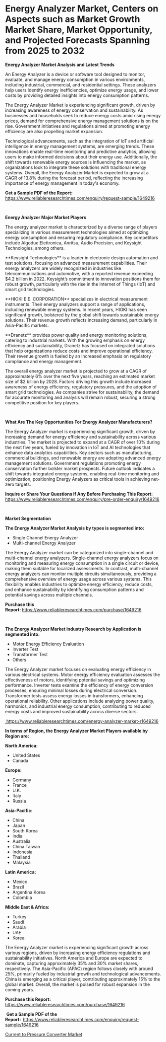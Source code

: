 <p><h1>Energy Analyzer Market, Centers on Aspects such as Market Growth Market Share, Market Opportunity, and Projected Forecasts Spanning from 2025 to 2032</h1></p><p><strong>Energy Analyzer Market Analysis and Latest Trends</strong></p>
<p><p>An Energy Analyzer is a device or software tool designed to monitor, evaluate, and manage energy consumption in various environments, including industrial, commercial, and residential settings. These analyzers help users identify energy inefficiencies, optimize energy usage, and lower costs by providing detailed insights into energy consumption patterns.</p><p>The Energy Analyzer Market is experiencing significant growth, driven by increasing awareness of energy conservation and sustainability. As businesses and households seek to reduce energy costs amid rising energy prices, demand for comprehensive energy management solutions is on the rise. Government initiatives and regulations aimed at promoting energy efficiency are also propelling market expansion.</p><p>Technological advancements, such as the integration of IoT and artificial intelligence in energy management systems, are emerging trends. These innovations enable real-time monitoring and predictive analytics, allowing users to make informed decisions about their energy use. Additionally, the shift towards renewable energy sources is influencing the market, as organizations look to integrate these solutions with traditional energy systems. Overall, the Energy Analyzer Market is expected to grow at a CAGR of 13.8% during the forecast period, reflecting the increasing importance of energy management in today's economy.</p></p>
<p><strong>Get a Sample PDF of the Report:&nbsp;</strong> <a href="https://www.reliableresearchtimes.com/enquiry/request-sample/1649216?utm_campaign=2198&utm_medium=2&utm_source=Github&utm_content=ia&utm_term=18022025&utm_id=energy-analyzer">https://www.reliableresearchtimes.com/enquiry/request-sample/1649216</a></p>
<p>&nbsp;</p>
<p><strong>Energy Analyzer Major Market Players</strong></p>
<p><p>The energy analyzer market is characterized by a diverse range of players specializing in various measurement technologies aimed at optimizing energy consumption and ensuring regulatory compliance. Key competitors include Algodue Elettronica, Anritsu, Audio Precision, and Keysight Technologies, among others.</p><p>**Keysight Technologies** is a leader in electronic design automation and test solutions, focusing on advanced measurement capabilities. Their energy analyzers are widely recognized in industries like telecommunications and automotive, with a reported revenue exceeding $4.2 billion in 2022. Keysight’s commitment to innovation positions them for robust growth, particularly with the rise in the Internet of Things (IoT) and smart grid technologies.</p><p>**HIOKI E.E. CORPORATION** specializes in electrical measurement instruments. Their energy analyzers support a range of applications, including renewable energy systems. In recent years, HIOKI has seen significant growth, bolstered by the global shift towards sustainable energy solutions. Their revenue growth reflects increasing demand, particularly in Asia-Pacific markets.</p><p>**Dranetz** provides power quality and energy monitoring solutions, catering to industrial markets. With the growing emphasis on energy efficiency and sustainability, Dranetz has focused on integrated solutions that help organizations reduce costs and improve operational efficiency. Their revenue growth is fueled by an increased emphasis on regulatory compliance and energy management.</p><p>The overall energy analyzer market is projected to grow at a CAGR of approximately 6% over the next five years, reaching an estimated market size of $2 billion by 2028. Factors driving this growth include increased awareness of energy efficiency, regulatory pressures, and the adoption of smart grid technologies. As companies strive for sustainability, the demand for accurate monitoring and analysis will remain robust, securing a strong competitive position for key players.</p></p>
<p>&nbsp;</p>
<p><strong>What Are The Key Opportunities For Energy Analyzer Manufacturers?</strong></p>
<p><p>The Energy Analyzer market is experiencing significant growth, driven by increasing demand for energy efficiency and sustainability across various industries. The market is projected to expand at a CAGR of over 10% during the next five years, fueled by innovation in IoT and AI technologies that enhance data analytics capabilities. Key sectors such as manufacturing, commercial buildings, and renewable energy are adopting advanced energy management solutions. Government regulations promoting energy conservation further bolster market prospects. Future outlook indicates a shift towards integrated energy systems, enabling real-time monitoring and optimization, positioning Energy Analyzers as critical tools in achieving net-zero targets.</p></p>
<p><strong>Inquire or Share Your Questions If Any Before Purchasing This Report:</strong> <a href="https://www.reliableresearchtimes.com/enquiry/pre-order-enquiry/1649216?utm_campaign=2198&utm_medium=2&utm_source=Github&utm_content=ia&utm_term=18022025&utm_id=energy-analyzer">https://www.reliableresearchtimes.com/enquiry/pre-order-enquiry/1649216</a></p>
<p>&nbsp;</p>
<p><strong>Market Segmentation</strong></p>
<p><strong>The Energy Analyzer Market Analysis by types is segmented into:</strong></p>
<p><ul><li>Single Channel Energy Analyzer</li><li>Multi-channel Energy Analyzer</li></ul></p>
<p><p>The Energy Analyzer market can be categorized into single-channel and multi-channel energy analyzers. Single-channel energy analyzers focus on monitoring and measuring energy consumption in a single circuit or device, making them suitable for localized assessments. In contrast, multi-channel energy analyzers can monitor multiple circuits simultaneously, providing a comprehensive overview of energy usage across various systems. This flexibility enables industries to optimize energy efficiency, reduce costs, and enhance sustainability by identifying consumption patterns and potential savings across multiple channels.</p></p>
<p><strong>Purchase this Report:&nbsp;</strong><a href="https://www.reliableresearchtimes.com/purchase/1649216?utm_campaign=2198&utm_medium=2&utm_source=Github&utm_content=ia&utm_term=18022025&utm_id=energy-analyzer">https://www.reliableresearchtimes.com/purchase/1649216</a></p>
<p>&nbsp;</p>
<p><strong>The Energy Analyzer Market Industry Research by Application is segmented into:</strong></p>
<p><ul><li>Motor Energy Efficiency Evaluation</li><li>Inverter Test</li><li>Transformer Test</li><li>Others</li></ul></p>
<p><p>The Energy Analyzer market focuses on evaluating energy efficiency in various electrical systems. Motor energy efficiency evaluation assesses the effectiveness of motors, identifying potential savings and optimizing performance. Inverter tests examine the efficiency of energy conversion processes, ensuring minimal losses during electrical conversion. Transformer tests assess energy losses in transformers, enhancing operational reliability. Other applications include analyzing power quality, harmonics, and industrial energy consumption, contributing to reduced energy costs and improved sustainability across diverse sectors.</p></p>
<p><a href="https://www.reliableresearchtimes.com/energy-analyzer-market-r1649216?utm_campaign=2198&utm_medium=2&utm_source=Github&utm_content=ia&utm_term=18022025&utm_id=energy-analyzer">&nbsp;https://www.reliableresearchtimes.com/energy-analyzer-market-r1649216</a></p>
<p><strong>In terms of Region, the Energy Analyzer Market Players available by Region are:</strong></p>
<p>
    <p> <strong> North America: </strong>
        <ul>
            <li>United States</li>
            <li>Canada</li>
        </ul>
        </p> 
    <p> <strong> Europe: </strong>
        <ul>
            <li>Germany</li>
            <li>France</li>
            <li>U.K.</li>
            <li>Italy</li>
            <li>Russia</li>
        </ul>
        </p> 
    <p> <strong> Asia-Pacific: </strong>
        <ul>
            <li>China</li>
            <li>Japan</li>
            <li>South Korea</li>
            <li>India</li>
            <li>Australia</li>
            <li>China Taiwan</li>
            <li>Indonesia</li>
            <li>Thailand</li>
            <li>Malaysia</li>
        </ul>
        </p> 
    <p> <strong> Latin America: </strong>
        <ul>
            <li>Mexico</li>
            <li>Brazil</li>
            <li>Argentina Korea</li>
            <li>Colombia</li>
        </ul>
        </p> 
    <p> <strong> Middle East & Africa: </strong>
        <ul>
            <li>Turkey</li>
            <li>Saudi</li>
            <li>Arabia</li>
            <li>UAE</li>
            <li>Korea</li>
        </ul>
    </p>
    </p>
<p><p>The Energy Analyzer market is experiencing significant growth across various regions, driven by increasing energy efficiency regulations and sustainability initiatives. North America and Europe are expected to dominate, capturing approximately 35% and 30% market shares, respectively. The Asia-Pacific (APAC) region follows closely with around 25%, primarily fueled by industrial growth and technological advancements. China is emerging as a critical player, contributing approximately 15% to the global market. Overall, the market is poised for robust expansion in the coming years.</p></p>
<p><strong>Purchase this Report: </strong><a href="https://www.reliableresearchtimes.com/purchase/1649216?utm_campaign=2198&utm_medium=2&utm_source=Github&utm_content=ia&utm_term=18022025&utm_id=energy-analyzer">https://www.reliableresearchtimes.com/purchase/1649216</a></p>
<p>&nbsp;<strong>Get a Sample PDF of the Report:&nbsp;&nbsp;</strong><a href="https://www.reliableresearchtimes.com/enquiry/request-sample/1649216?utm_campaign=2198&utm_medium=2&utm_source=Github&utm_content=ia&utm_term=18022025&utm_id=energy-analyzer">https://www.reliableresearchtimes.com/enquiry/request-sample/1649216</a></p>
<p><strong></strong></p>
<p><p><a href="https://github.com/klindsey95/Market-Research-Report-List-1/blob/main/current-to-pressure-converter-market.md?utm_campaign=2198&utm_medium=2&utm_source=Github&utm_content=ia&utm_term=18022025&utm_id=energy-analyzer">Current to Pressure Converter Market</a></p></p>
